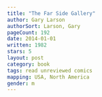 ```yaml
---
title: "The Far Side Gallery"
author: Gary Larson
authorSort: Larson, Gary
pageCount: 192
date: 2014-01-01
written: 1982
stars: 5
layout: post
category: book
tags: read unreviewed comics
mapping: USA, North America
gender: m
---
```

